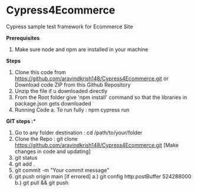 # Cypress4Ecommerce
Cypress sample test framework for Ecommerce Site

**Prerequisites**
1. Make sure node and npm are installed in your machine

**Steps** 
1. Clone this code from https://github.com/aravindkrish148/Cypress4Ecommerce.git or Download code ZIP from this Github Repository
2. Unzip the file if u downloaded directly
3. From the Root folder give 'npm install' command so that the libraries in package.json gets downloaded
4. Running Code
       a. To run fully : npm cypress run
   








**GIT steps :***
1. Go to any folder destination : cd /path/to/your/folder
2. Clone the Repo : git clone https://github.com/aravindkrish148/Cypress4Ecommerce.git
   [Make changes in code and updating]
3. git status
4. git add .
5. git commit -m "Your commit message"
6. git push origin main
   [if errored]
   a.) git config http.postBuffer 524288000
   b.) git pull && git push
